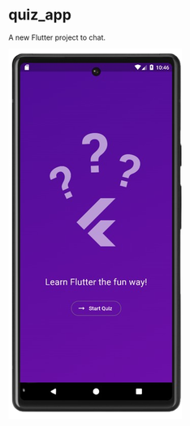 # quiz_app

A new Flutter project to chat.

![Alt text](https://github.com/ihsan7770/quiz_app/blob/d93d42456d41ac054c04210c78e5d1ebe2189d42/qf.png)






 
 

